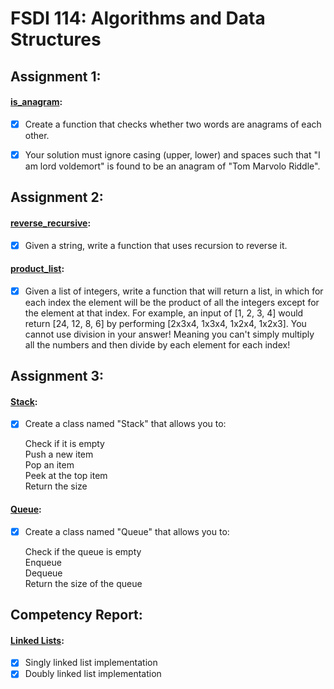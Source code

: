 # FSDI 114: Algorithms and Data Structures

## Assignment 1:

#### [is_anagram](is_anagram.py):

- [x] Create a function that checks whether two words are anagrams of each other.
- [x] Your solution must ignore casing (upper, lower) and spaces such that "I am lord voldemort" is found to be an anagram of "Tom Marvolo Riddle".


## Assignment 2:

#### [reverse_recursive](reverse_recursive.py):

- [x] Given a string, write a function that uses recursion to reverse it.

#### [product_list](product_list.py):
- [x] Given a list of integers, write a function that will return a list, in which for each index the element will be the product of all the integers except for the element at that index. For example, an input of [1, 2, 3, 4] would return [24, 12, 8, 6] by performing [2x3x4, 1x3x4, 1x2x4, 1x2x3]. You cannot use division in your answer! Meaning you can't simply multiply all the numbers and then divide by each element for each index!

## Assignment 3:

#### [Stack](stack.py):

- [x] Create a class named "Stack" that allows you to:

   Check if it is empty  
   Push a new item  
   Pop an item  
   Peek at the top item  
   Return the size  

#### [Queue](queue.py):

- [x] Create a class named "Queue" that allows you to:

   Check if the queue is empty  
   Enqueue  
   Dequeue  
   Return the size of the queue  


## Competency Report:

#### [Linked Lists](linked_list.py):

- [x] Singly linked list implementation
- [x] Doubly linked list implementation